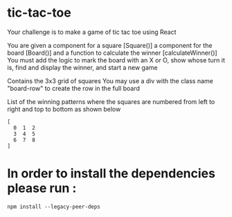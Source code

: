 # tic-tac-toe

Your challenge is to make a game of tic tac toe using React

You are given a component for a square [Square()] a component for the board [Board()] and a function to calculate the winner [calculateWinner()]
You must add the logic to mark the board with an X or O, show whose turn it is, find and display the winner, and start a new game

Contains the 3x3 grid of squares
You may use a div with the class name "board-row" to create the row in the full board

List of the winning patterns where the squares are numbered from left to right and top to bottom as shown below
```
[
  0  1  2
  3  4  5
  6  7  8
]
```

# In order to install the dependencies please run :
```
npm install --legacy-peer-deps
```

